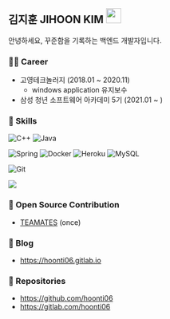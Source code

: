 ## 김지훈 JIHOON KIM  <img src="https://raw.githubusercontent.com/MartinHeinz/MartinHeinz/master/wave.gif" width="30px">
안녕하세요, 꾸준함을 기록하는 백엔드 개발자입니다.

  
</p>

### 👨‍💻 Career 

* 고영테크놀러지 (2018.01 ~ 2020.11)
  * windows application 유지보수
* 삼성 청년 소프트웨어 아카데미 5기 (2021.01 ~ )

  
  

### 🧩 Skills 

<p>
  <p>
    <img alt="C++" src="https://img.shields.io/badge/C++-blue.svg?style=flat-square&logo=c%2B%2B&logoColor=white" />
    <img alt="Java" src="https://img.shields.io/badge/-Java-007396?style=flat-square&logo=java&logoColor=white" />
  </p>
  <p>
    <img alt="Spring" src="https://img.shields.io/badge/-Spring-6DB33F?style=flat-square&logo=Spring&logoColor=white" />
    <img alt="Docker" src="https://img.shields.io/badge/-Docker-46a2f1?style=flat-square&logo=docker&logoColor=white" />
    <img alt="Heroku" src="https://img.shields.io/badge/-Heroku-430098?style=flat-square&logo=heroku&logoColor=white" />
    <img alt="MySQL"  src="https://img.shields.io/badge/-MySQL-F29111?style=flat-square&logo=MySQL&logoColor=white" />
  </p>
  <p>
    <img alt="Git" src="https://img.shields.io/badge/-Git-F05032?style=flat-square&logo=git&logoColor=white" />
  </p>
  <p>
    <a href="https://solved.ac/hoonti06">
      <img src="http://mazassumnida.wtf/api/mini/generate_badge?boj=hoonti06" />
    </a>
  </p>
</p>

  
  

### 🤝 Open Source Contribution
* [TEAMATES](https://github.com/TEAMMATES/teammates) (once)
  
  

### 📝 Blog
* https://hoonti06.gitlab.io

  
  

### 💾 Repositories
* https://github.com/hoonti06
* https://gitlab.com/hoonti06
  


<!--
**hoonti06/hoonti06** is a ✨ _special_ ✨ repository because its `README.md` (this file) appears on your GitHub profile.

Here are some ideas to get you started:

- 🔭 I’m currently working on ...
- 🌱 I’m currently learning ...
- 👯 I’m looking to collaborate on ...
- 🤔 I’m looking for help with ...
- 💬 Ask me about ...
- 📫 How to reach me: ...
- 😄 Pronouns: ...
- ⚡ Fun fact: ..
-->
